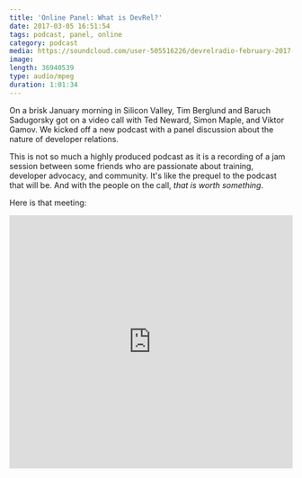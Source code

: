 ```yaml
---
title: 'Online Panel: What is DevRel?'
date: 2017-03-05 16:51:54
tags: podcast, panel, online
category: podcast
media: https://soundcloud.com/user-505516226/devrelradio-february-2017-panel
image: 
length: 36940539
type: audio/mpeg
duration: 1:01:34
---
```


On a brisk January morning in Silicon Valley, Tim Berglund and Baruch Sadugorsky got on a video call with Ted Neward, Simon Maple, and Viktor Gamov. We kicked off a new podcast with a panel discussion about the nature of developer relations.

This is not so much a highly produced podcast as it is a recording of a jam session between some friends who are passionate about training, developer advocacy, and community. It's like the prequel to the podcast that will be. And with the people on the call, _that is worth something_.

Here is that meeting:

<iframe width="100%" height="450" scrolling="no" frameborder="no" src="https://w.soundcloud.com/player/?url=https%3A//api.soundcloud.com/tracks/312062075&amp;auto_play=false&amp;hide_related=false&amp;show_comments=true&amp;show_user=true&amp;show_reposts=false&amp;visual=true"></iframe>
